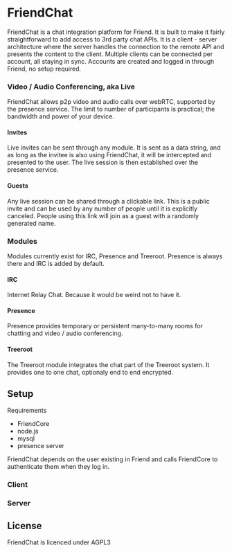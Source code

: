 # FriendChat

FriendChat is a chat integration platform for Friend. It is built to make 
it fairly straightforward to add access to 3rd party chat APIs. It is a
client - server architecture where the server handles the connection to the
remote API and presents the content to the client. Multiple clients can
be connected per account, all staying in sync. Accounts are created and
logged in through Friend, no setup required.

### Video / Audio Conferencing, aka Live

FriendChat allows p2p video and audio calls over webRTC, supported by the presence 
service. The limit to number of participants is practical; the bandwidth and 
power of your device.

#### Invites

Live invites can be sent through any module. It is sent as a data string, 
and as long as the invitee is also using FriendChat, it will be intercepted 
and presented to the user. The live session is then established over the 
presence service.

#### Guests

Any live session can be shared through a clickable link. This is a public invite 
and can be used by any number of people until it is explicitly canceled. People 
using this link will join as a guest with a randomly generated name.

### Modules

Modules currently exist for IRC, Presence and Treeroot. Presence is always there
and IRC is added by default.

#### IRC

Internet Relay Chat. Because it would be weird not to have it.

#### Presence

Presence provides temporary or persistent many-to-many rooms for chatting and 
video / audio conferencing.

#### Treeroot

The Treeroot module integrates the chat part of the Treeroot system. It provides
one to one chat, optionaly end to end encrypted.

## Setup

Requirements
* FriendCore
* node.js
* mysql
* presence server

FriendChat depends on the user existing in Friend and calls FriendCore to
authenticate them when they log in.

### Client



### Server


## License

FriendChat is licenced under AGPL3